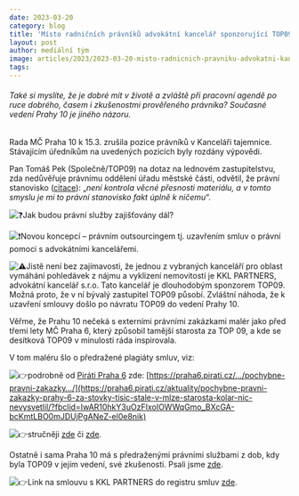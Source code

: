 ```yaml
---
date: 2023-03-20
category: blog
title: 'Místo radničních právníků advokátní kancelář sponzorující TOP09'
layout: post
author: mediální tým
image: articles/2023/2023-03-20-misto-radnicnich-pravniku-advokatni-kancelar-sponzorujici-top09.png
tags:
---
```


###### Také si myslíte, že je dobré mít v životě a zvláště při pracovní agendě po ruce dobrého, časem i zkušenostmi prověřeného právníka? Současné vedení Prahy 10 je jiného názoru.

Rada MČ Praha 10 k 15.3. zrušila pozice právníků v Kanceláři tajemnice. Stávajícím úředníkům na uvedených pozicích byly rozdány výpovědi.

Pan Tomáš Pek (Společně/TOP09) na dotaz na lednovém zastupitelstvu, zda nedůvěřuje právnímu oddělení úřadu městské části, odvětil, že právní stanovisko ([citace](https://praha10.cz/Portals/0/docs/RaZ/steno/s2022-2026/steno_2_ZMC_30_1_2023.pdf?ver=2023-02-07-102910-097)): „_není kontrola věcné přesnosti materiálu, a v tomto smyslu je mi to právní stanovisko fakt úplně k ničemu_“.

![❓](https://static.xx.fbcdn.net/images/emoji.php/v9/t4c/1/16/2753.png)Jak budou právní služby zajišťovány dál?

![❗️](https://static.xx.fbcdn.net/images/emoji.php/v9/t50/1/16/2757.png)Novou koncepcí – právním outsourcingem tj. uzavřením smluv o právní pomoci s advokátními kancelářemi.

![⚠️](https://static.xx.fbcdn.net/images/emoji.php/v9/tdc/1/16/26a0.png)Jistě není bez zajímavosti, že jednou z vybraných kanceláří pro oblast vymáhání pohledávek z nájmu a vyklizení nemovitostí je KKL PARTNERS, advokátní kancelář s.r.o. Tato kancelář je dlouhodobým sponzorem TOP09. Možná proto, že v ní bývalý zastupitel TOP09 působí. Zvláštní náhoda, že k uzavření smlouvy došlo po návratu TOP09 do vedení Prahy 10.

Věřme, že Prahu 10 nečeká s externími právními zakázkami malér jako před třemi lety MČ Praha 6, který způsobil tamější starosta za TOP 09, a kde se desítková TOP09 v minulosti ráda inspirovala.

V tom maléru šlo o předražené plagiáty smluv, viz:

![👉](https://static.xx.fbcdn.net/images/emoji.php/v9/t51/1/16/1f449.png)podrobně od  [Piráti Praha 6](https://www.facebook.com/piratipraha6?__cft__[0]=AZUXps9f0hY_Pbm-ohvDCY0ZElNqU6-Fdio6ToI3nbgQ11E-H6PvzdzD9fZPK-OjlbnYC3TKbogDtyUjW4UX4faEK7n02CCGjBI_6Ml5ATcOcEckBkAXs_sO3oDEt7eQliGden4J0hQUa8291kQ6qVQmK8O5R0kWn4-YDhQBEhG4Y7BZk42r3gLwcqaA-IjYmrk&__tn__=-]K-R)  zde:  [https://praha6.pirati.cz/…/pochybne-pravni-zakazky…/](https://praha6.pirati.cz/aktuality/pochybne-pravni-zakazky-prahy-6-za-stovky-tisic-stale-v-mlze-starosta-kolar-nic-nevysvetlil/?fbclid=IwAR10hkY3uOzFIxoIOWWqGmo_BXcGA-bcKmtLBO0mJDUjPgANeZ-el0e8nik)

![👉](https://static.xx.fbcdn.net/images/emoji.php/v9/t51/1/16/1f449.png)stručněji [zde](https://zpravy.aktualne.cz/domaci/kolar-plagiaty-zpetvzeti/r~d516be8a5e0d11eaa6f6ac1f6b220ee8/?fbclid=IwAR0HcEYIbyH2O1bwIFtUFBsm08yroYCgROvWunWhWB9XxURebFF4EEmqLvs)  či  [zde](https://zpravy.aktualne.cz/domaci/dva-pravni-posudky-za-340-tisic-psal-je-starostuv-spoluzak-r/r~8762f8485a3911eab408ac1f6b220ee8/?fbclid=IwAR0LL6u3yDsJuHfL8OQ02OVpcjgUN-42kOLmP3vmgf77-XmsJr2Quw6otdg).

Ostatně i sama Praha 10 má s předraženými právními službami z dob, kdy byla TOP09 v jejím vedení, své zkušenosti. Psali jsme [zde](https://pirati10.cz/jsou-castky-za-pravni-sluzby-opravnene/).

![👉](https://static.xx.fbcdn.net/images/emoji.php/v9/t51/1/16/1f449.png)Link na smlouvu s KKL PARTNERS do registru smluv  [zde](https://smlouvy.gov.cz/smlouva/23585069?backlink=apcgk&fbclid=IwAR0pPa1_Yw27J5a_VT1y4EzrcsNCM-Jju_WocqjGimgSbc8bCZPI1ULKpkM).
